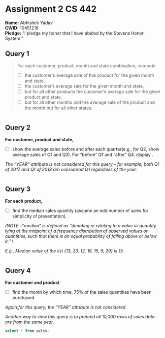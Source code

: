 # Assignment 2 CS 442

**Name:** Abhishek Yadav\
**CWID:** 10451216\
**Pledge:** "I pledge my honor that I have abided by the Stevens Honor System."

## Query 1
> For each customer, product, month and state combination, compute 
> - [ ] the customer's average sale of this product for the given month and state,
> - [ ] the customer’s average sale for the given month and state, 
> - [ ] but for all other products the customer’s average sale for the given product and state, 
> - [ ] but for all other months and the average sale of the product and the month but for all other states.

```sql


```

## Query 2
**For customer, product and state,** 
- [ ] show the average sales before and after each quarter(e.g., for Q2, show average sales of Q1 and Q3). For “before” Q1 and “after” Q4, display <NULL>. 

*The “YEAR” attribute is not considered for this query – for example, both Q1 of 2017 and Q1 of 2018 are considered Q1 regardless of the year.*

```sql

```

## Query 3
**For each product,**
- [ ] find the median sales quantity (assume an odd number of sales for simplicity of presentation).   

*(NOTE –“median” is defined as “denoting or relating to a value or quantity lying at the midpoint of a frequency distribution of observed values or quantities, such that there is an equal probability of falling above or below it.”* \

*E.g., Median value of the list {13, 23, 12, 16, 15, 9, 29} is 15.*

```sql

```

## Query 4
**For customer and product** 
- [ ] find the month by which time, 75% of the sales quantities have been purchased. 

*Again,for this query, the “YEAR” attribute is not considered.*

*Another way to view this query is to pretend all 10,000 rows of sales data are from the same year.*

```sql
select * from sales;
```